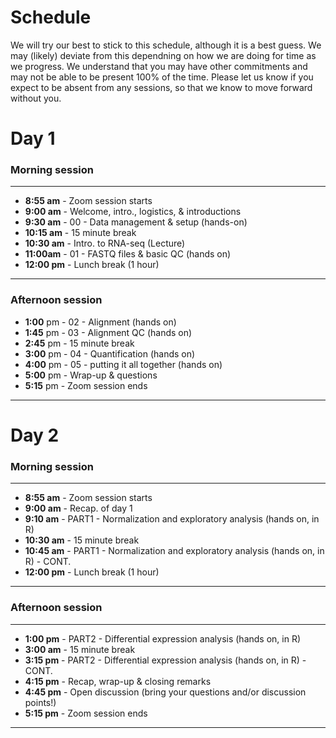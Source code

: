 # Schedule 

We will try our best to stick to this schedule, although it is a best guess. We may (likely) deviate from this dependning on how we are doing for time as we progress. We understand that you may have other commitments and may not be able to be present 100% of the time. Please let us know if you expect to be absent from any sessions, so that we know to move forward without you. 

# Day 1

### Morning session  

<hr />

- **8:55 am** - Zoom session starts  
- **9:00 am** - Welcome, intro., logistics, & introductions  
- **9:30 am** - 00 - Data management & setup (hands-on)
- **10:15 am** - 15 minute break 
- **10:30 am** - Intro. to RNA-seq (Lecture)
- **11:00am** - 01 - FASTQ files & basic QC (hands on)
- **12:00 pm** - Lunch break (1 hour)

<hr />

### Afternoon session

- **1:00** pm - 02 - Alignment (hands on)
- **1:45** pm - 03 - Alignment QC (hands on)
- **2:45** pm - 15 minute break
- **3:00** pm - 04 - Quantification (hands on)
- **4:00** pm - 05 - putting it all together (hands on)
- **5:00** pm - Wrap-up & questions 
- **5:15** pm - Zoom session ends

<hr />

# Day 2

### Morning session  

<hr />

- **8:55 am** - Zoom session starts  
- **9:00 am** - Recap. of day 1
- **9:10 am** - PART1 - Normalization and exploratory analysis (hands on, in R)
- **10:30 am** - 15 minute break 
- **10:45 am** - PART1 - Normalization and exploratory analysis (hands on, in R) - CONT.
- **12:00 pm** - Lunch break (1 hour)

<hr />

### Afternoon session

<hr />

- **1:00 pm** - PART2 - Differential expression analysis (hands on, in R)
- **3:00 am** - 15 minute break 
- **3:15 pm** - PART2 - Differential expression analysis (hands on, in R) - CONT. 
- **4:15 pm** - Recap, wrap-up & closing remarks 
- **4:45 pm** - Open discussion (bring your questions and/or discussion points!)
- **5:15 pm** - Zoom session ends  

<hr />
